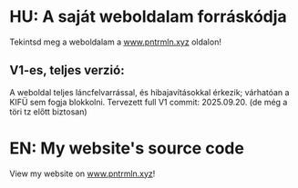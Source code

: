 # HU: A saját weboldalam forráskódja

Tekintsd meg a weboldalam a www.pntrmln.xyz oldalon!

## V1-es, teljes verzió:
A weboldal teljes láncfelvarrással, és hibajavításokkal érkezik;
várhatóan a KIFÜ sem fogja blokkolni.
Tervezett full V1 commit: 2025.09.20. (de még a töri tz előtt biztosan)

# EN: My website's source code

View my website on www.pntrmln.xyz!
